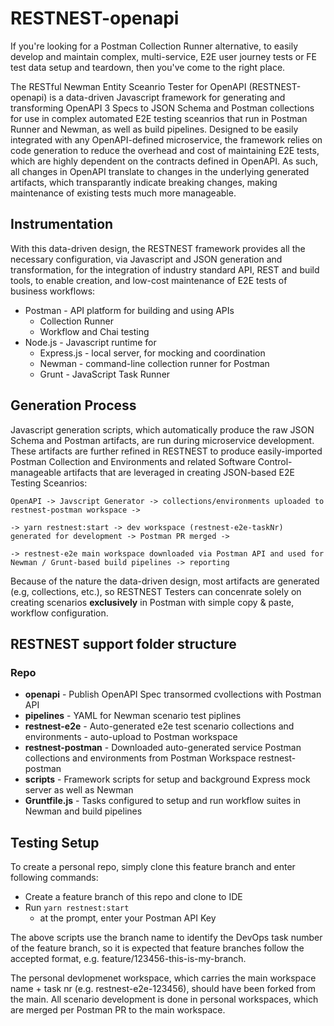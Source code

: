 # RESTNEST-openapi

If you're looking for a Postman Collection Runner alternative, to easily develop and maintain complex, multi-service, E2E user journey tests or FE test data setup and teardown, then you've come to the right place.   

The RESTful Newman Entity Sceanrio Tester for OpenAPI (RESTNEST-openapi) is a data-driven Javascript framework for generating and transforming OpenAPI 3 Specs to JSON Schema and Postman collections for use in complex automated E2E testing sceanrios that run in Postman Runner and Newman, as well as build pipelines. Designed to be easily integrated with any OpenAPI-defined microservice, the framework relies on code generation to reduce the overhead and cost of maintaining E2E tests, which are highly dependent on the contracts defined in OpenAPI. As such, all changes in OpenAPI translate to changes in the underlying generated artifacts, which transparantly indicate breaking changes, making maintenance of existing tests much more manageable.

## Instrumentation

With this data-driven design, the RESTNEST framework provides all the necessary configuration, via Javascript and JSON generation and transformation, for the integration of industry standard API, REST and build tools, to enable creation, and low-cost maintenance of E2E tests of business workflows:   

* Postman - API platform for building and using APIs
    * Collection Runner 
    * Workflow and Chai testing
* Node.js - Javascript runtime for 
    * Express.js - local server, for mocking and coordination
    * Newman - command-line collection runner for Postman 
    * Grunt - JavaScript Task Runner

## Generation Process

Javascript generation scripts, which automatically produce the raw JSON Schema and Postman artifacts, are run during microservice development. These artifacts are further refined in RESTNEST to produce easily-imported Postman Collection and Environments and related Software Control-manageable artifacts that are leveraged in creating JSON-based E2E Testing Sceanrios:

```OpenAPI -> Javscript Generator -> collections/environments uploaded to restnest-postman workspace ->```

```-> yarn restnest:start -> dev workspace (restnest-e2e-taskNr) generated for development -> Postman PR merged ->```

```-> restnest-e2e main workspace downloaded via Postman API and used for Newman / Grunt-based build pipelines -> reporting```

Because of the nature the data-driven design, most artifacts are generated (e.g, collections, etc.), so RESTNEST Testers can concenrate solely on creating scenarios **exclusively** in Postman with simple copy & paste, workflow configuration.

## RESTNEST support folder structure

### Repo
* **openapi** - Publish OpenAPI Spec transormed cvollections with Postman API
* **pipelines** - YAML for Newman scenario test piplines 
* **restnest-e2e** - Auto-generated e2e test scenario collections and environments - auto-upload to Postman workspace 
* **restnest-postman** - Downloaded auto-generated service Postman collections and environments from Postman Workspace restnest-postman
* **scripts** - Framework scripts for setup and background Express mock server as well as Newman
* **Gruntfile.js** - Tasks configured to setup and run workflow suites in Newman and build pipelines

## Testing Setup

To create a personal repo, simply clone this feature branch and enter following commands:

* Create a feature branch of this repo and clone to IDE
* Run ```yarn restnest:start```
   * at the prompt, enter your Postman API Key

The above scripts use the branch name to identify the DevOps task number of the feature branch, so it is expected that feature branches follow the accepted format, e.g. feature/123456-this-is-my-branch.

The personal devlopmenet workspace, which carries the main workspace name + task nr (e.g. restnest-e2e-123456), should have been forked from the main. All scenario development is done in personal workspaces, which are merged per Postman PR to the main workspace.  
